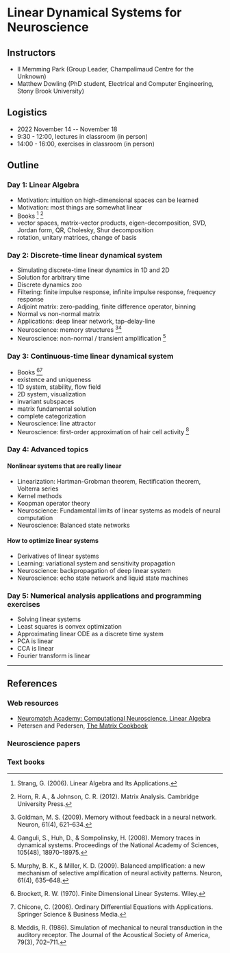 # Linear Dynamical Systems for Neuroscience



## Instructors

- Il Memming Park (Group Leader, Champalimaud Centre for the Unknown)
- Matthew Dowling (PhD student, Electrical and Computer Engineering, Stony Brook University)

## Logistics

- 2022 November 14 -- November 18
-  9:30 - 12:00, lectures in classroom  (in person)
- 14:00 - 16:00, exercises in classroom (in person)

## Outline

### Day 1: Linear Algebra

- Motivation: intuition on high-dimensional spaces can be learned
- Motivation: most things are somewhat linear
- Books [^Strang2006] [^Horn2012]
- vector spaces, matrix-vector products, eigen-decomposition, SVD, Jordan form, QR, Cholesky, Shur decomposition
- rotation, unitary matrices, change of basis

### Day 2: Discrete-time linear dynamical system

- Simulating discrete-time linear dynamics in 1D and 2D
- Solution for arbitrary time
- Discrete dynamics zoo
- Filtering: finite impulse response, infinite impulse response, frequency response
- Adjoint matrix: zero-padding, finite difference operator, binning
- Normal vs non-normal matrix
- Applications: deep linear network, tap-delay-line
- Neuroscience: memory structures [^Goldman2009][^Ganguli2008]
- Neuroscience: non-normal / transient amplification [^Murphy2009]

### Day 3: Continuous-time linear dynamical system

- Books [^Brockett1970][^Chicone2006]
- existence and uniqueness
- 1D system, stability, flow field
- 2D system, visualization
- invariant subspaces
- matrix fundamental solution
- complete categorization
- Neuroscience: line attractor
- Neuroscience: first-order approximation of hair cell activity [^Meddis1986]

### Day 4: Advanced topics

#### Nonlinear systems that are really linear
- Linearization: Hartman-Grobman theorem, Rectification theorem, Volterra series
- Kernel methods
- Koopman operator theory
- Neuroscience: Fundamental limits of linear systems as models of neural computation
- Neuroscience: Balanced state networks

#### How to optimize linear systems
- Derivatives of linear systems
- Learning: variational system and sensitivity propagation
- Neuroscience: backpropagation of deep linear system
- Neuroscience: echo state network and liquid state machines

### Day 5: Numerical analysis applications and programming exercises

- Solving linear systems
- Least squares is convex optimization
- Approximating linear ODE as a discrete time system
- PCA is linear
- CCA is linear
- Fourier transform is linear

---

## References
### Web resources
- [Neuromatch Academy: Computational Neuroscience, Linear Algebra](https://compneuro.neuromatch.io/tutorials/W0D3_LinearAlgebra/chapter_title.html)
- Petersen and Pedersen, [The Matrix Cookbook](https://www.math.uwaterloo.ca/~hwolkowi/matrixcookbook.pdf)

### Neuroscience papers

[^Ganguli2008]: Ganguli, S., Huh, D., & Sompolinsky, H. (2008). Memory traces in dynamical systems. Proceedings of the National Academy of Sciences, 105(48), 18970–18975.

[^Goldman2009]: Goldman, M. S. (2009). Memory without feedback in a neural network. Neuron, 61(4), 621–634.

[^Murphy2009]: Murphy, B. K., & Miller, K. D. (2009). Balanced amplification: a new mechanism of selective amplification of neural activity patterns. Neuron, 61(4), 635–648.

[^Meddis1986]: Meddis, R. (1986). Simulation of mechanical to neural transduction in the auditory receptor. The Journal of the Acoustical Society of America, 79(3), 702–711.

[^Sumner2002]: Sumner, C. J., Enrique, O’Mard, L. P., & Meddis, R. (2002). A revised model of the inner-hair cell and auditory-nerve complex. The Journal of the Acoustical Society of America, 111(5), 2178–2188.

### Text books

[^Horn2012]: Horn, R. A., & Johnson, C. R. (2012). Matrix Analysis. Cambridge University Press.

[^Strang2006]: Strang, G. (2006). Linear Algebra and Its Applications.

[^Brockett1970]: Brockett, R. W. (1970). Finite Dimensional Linear Systems. Wiley.

[^Chicone2006]: Chicone, C. (2006). Ordinary Differential Equations with Applications. Springer Science & Business Media.
